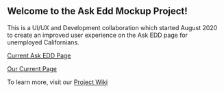 ## Welcome to the Ask Edd Mockup Project! 

This is a UI/UX and Development collaboration which started August 2020 to create an improved user experience on the Ask EDD page for unemployed Californians.

[Current Ask EDD Page](https://askedd.edd.ca.gov/)

[Our Current Page](https://mintbean-chatbot.herokuapp.com/)

To learn more, visit our [Project Wiki](https://github.com/hannahlivnat/askedd_mockup/wiki)
